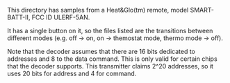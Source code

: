 This directory has samples from a Heat&Glo(tm) remote, model SMART-BATT-II,
FCC ID ULERF-5AN.

It has a single button on it, so the files listed are the transitions between
different modes (e.g. off -> on, on -> themostat mode, thermo mode -> off).

Note that the decoder assumes that there are 16 bits dedicated to addresses
and 8 to the data command. This is only valid for certain chips that the
decoder supports. This transmitter claims 2^20 addresses, so it uses 20 
bits for address and 4 for command. 
